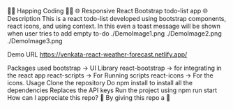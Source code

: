 🤗🤗 Happing Coding 🤗🤗
🌐 Responsive React Bootstrap todo-list app 🌐
Description
This is a react todo-list developed using bootstrap components, react icons, and using context.
In this even a toast message will be shown when user tries to add empty to-do
./DemoImage1.png
./DemoImage2.png
./DemoImage3.png

Demo URL
https://venkata-react-weather-forecast.netlify.app/

Packages used
bootstrap -> UI Library
react-bootstrap -> for integrating in the react app
react-scripts -> For Running scripts
react-icons -> For the icons.
Usage
Clone the repository
Do npm install to install all the dependencies
Replaces the API keys
Run the project using npm run start
How can I appreciate this repo? 💙
By giving this repo a 🌟
